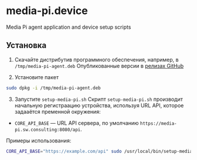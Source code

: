 # media-pi.device
Media Pi agent application and device setup scripts

## Установка
1) Скачайте дистрибутив программного обеспечения, например, в `/tmp/media-pi-agent.deb`
 Опубликованные версии в [релизах GitHub](https://github.com/sw-consulting/media-pi.device/releases)

2) Установите пакет 
```bash
sudo dpkg -i /tmp/media-pi-agent.deb
```

3) Запустите `setup-media-pi.sh`
Скрипт `setup-media-pi.sh` производит начальную регистраацию устройства, используя URL API, которое задааётся пременной окружения:
- `CORE_API_BASE` — URL API сервера, по умолчанию `https://media-pi.sw.consulting:8080/api`.

Примеры использования:

```bash
CORE_API_BASE="https://example.com/api" sudo /usr/local/bin/setup-media-pi.sh
```
